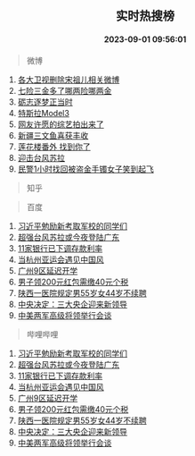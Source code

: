 <div align="center"><h2>实时热搜榜</h2><h4>2023-09-01 09:56:01</h4></div>

> 微博  

1. [各大卫视删除宋祖儿相关微博](https://s.weibo.com/weibo?q=%23%E5%90%84%E5%A4%A7%E5%8D%AB%E8%A7%86%E5%88%A0%E9%99%A4%E5%AE%8B%E7%A5%96%E5%84%BF%E7%9B%B8%E5%85%B3%E5%BE%AE%E5%8D%9A%23&t=31&band_rank=1&Refer=top)<br />
2. [七险三金多了哪两险哪两金](https://s.weibo.com/weibo?q=%23%E4%B8%83%E9%99%A9%E4%B8%89%E9%87%91%E5%A4%9A%E4%BA%86%E5%93%AA%E4%B8%A4%E9%99%A9%E5%93%AA%E4%B8%A4%E9%87%91%23&t=31&band_rank=2&Refer=top)<br />
3. [砺志逐梦正当时](https://s.weibo.com/weibo?q=%23%E7%A0%BA%E5%BF%97%E9%80%90%E6%A2%A6%E6%AD%A3%E5%BD%93%E6%97%B6%23&t=31&band_rank=3&Refer=top)<br />
4. [特斯拉Model3](https://s.weibo.com/weibo?q=%E7%89%B9%E6%96%AF%E6%8B%89Model3&t=31&band_rank=4&Refer=top)<br />
5. [网友许愿的综艺拍出来了](https://s.weibo.com/weibo?q=%23%E7%BD%91%E5%8F%8B%E8%AE%B8%E6%84%BF%E7%9A%84%E7%BB%BC%E8%89%BA%E6%8B%8D%E5%87%BA%E6%9D%A5%E4%BA%86%23&t=31&band_rank=5&Refer=top)<br />
6. [新疆三文鱼喜获丰收](https://s.weibo.com/weibo?q=%23%E6%96%B0%E7%96%86%E4%B8%89%E6%96%87%E9%B1%BC%E5%96%9C%E8%8E%B7%E4%B8%B0%E6%94%B6%23&t=31&band_rank=6&Refer=top)<br />
7. [莲花楼番外 找到你了](https://s.weibo.com/weibo?q=%E8%8E%B2%E8%8A%B1%E6%A5%BC%E7%95%AA%E5%A4%96%20%E6%89%BE%E5%88%B0%E4%BD%A0%E4%BA%86&t=31&band_rank=7&Refer=top)<br />
8. [迎击台风苏拉](https://s.weibo.com/weibo?q=%23%E8%BF%8E%E5%87%BB%E5%8F%B0%E9%A3%8E%E8%8B%8F%E6%8B%89%23&t=31&band_rank=8&Refer=top)<br />
9. [民警1小时找回被盗金手镯女子笑到起飞](https://s.weibo.com/weibo?q=%23%E6%B0%91%E8%AD%A61%E5%B0%8F%E6%97%B6%E6%89%BE%E5%9B%9E%E8%A2%AB%E7%9B%97%E9%87%91%E6%89%8B%E9%95%AF%E5%A5%B3%E5%AD%90%E7%AC%91%E5%88%B0%E8%B5%B7%E9%A3%9E%23&t=31&band_rank=9&Refer=top)<br />

> 知乎  


> 百度  

1. [习近平勉励新考取军校的同学们](https://www.baidu.com/s?wd=%E4%B9%A0%E8%BF%91%E5%B9%B3%E5%8B%89%E5%8A%B1%E6%96%B0%E8%80%83%E5%8F%96%E5%86%9B%E6%A0%A1%E7%9A%84%E5%90%8C%E5%AD%A6%E4%BB%AC&sa=fyb_news&rsv_dl=fyb_news)<br />
2. [超强台风苏拉或今夜登陆广东](https://www.baidu.com/s?wd=%E8%B6%85%E5%BC%BA%E5%8F%B0%E9%A3%8E%E8%8B%8F%E6%8B%89%E6%88%96%E4%BB%8A%E5%A4%9C%E7%99%BB%E9%99%86%E5%B9%BF%E4%B8%9C&sa=fyb_news&rsv_dl=fyb_news)<br />
3. [11家银行已下调存款利率](https://www.baidu.com/s?wd=11%E5%AE%B6%E9%93%B6%E8%A1%8C%E5%B7%B2%E4%B8%8B%E8%B0%83%E5%AD%98%E6%AC%BE%E5%88%A9%E7%8E%87&sa=fyb_news&rsv_dl=fyb_news)<br />
4. [当杭州亚运会遇见中国风](https://www.baidu.com/s?wd=%E5%BD%93%E6%9D%AD%E5%B7%9E%E4%BA%9A%E8%BF%90%E4%BC%9A%E9%81%87%E8%A7%81%E4%B8%AD%E5%9B%BD%E9%A3%8E&sa=fyb_news&rsv_dl=fyb_news)<br />
5. [广州9区延迟开学](https://www.baidu.com/s?wd=%E5%B9%BF%E5%B7%9E9%E5%8C%BA%E5%BB%B6%E8%BF%9F%E5%BC%80%E5%AD%A6&sa=fyb_news&rsv_dl=fyb_news)<br />
6. [男子领200元红包需缴40元个税](https://www.baidu.com/s?wd=%E7%94%B7%E5%AD%90%E9%A2%86200%E5%85%83%E7%BA%A2%E5%8C%85%E9%9C%80%E7%BC%B440%E5%85%83%E4%B8%AA%E7%A8%8E&sa=fyb_news&rsv_dl=fyb_news)<br />
7. [陕西一医院规定男55岁女44岁不续聘](https://www.baidu.com/s?wd=%E9%99%95%E8%A5%BF%E4%B8%80%E5%8C%BB%E9%99%A2%E8%A7%84%E5%AE%9A%E7%94%B755%E5%B2%81%E5%A5%B344%E5%B2%81%E4%B8%8D%E7%BB%AD%E8%81%98&sa=fyb_news&rsv_dl=fyb_news)<br />
8. [中央决定：三大央企迎来新领导](https://www.baidu.com/s?wd=%E4%B8%AD%E5%A4%AE%E5%86%B3%E5%AE%9A%EF%BC%9A%E4%B8%89%E5%A4%A7%E5%A4%AE%E4%BC%81%E8%BF%8E%E6%9D%A5%E6%96%B0%E9%A2%86%E5%AF%BC&sa=fyb_news&rsv_dl=fyb_news)<br />
9. [中美两军高级将领举行会谈](https://www.baidu.com/s?wd=%E4%B8%AD%E7%BE%8E%E4%B8%A4%E5%86%9B%E9%AB%98%E7%BA%A7%E5%B0%86%E9%A2%86%E4%B8%BE%E8%A1%8C%E4%BC%9A%E8%B0%88&sa=fyb_news&rsv_dl=fyb_news)<br />

> 哔哩哔哩  

1. [习近平勉励新考取军校的同学们](https://www.baidu.com/s?wd=%E4%B9%A0%E8%BF%91%E5%B9%B3%E5%8B%89%E5%8A%B1%E6%96%B0%E8%80%83%E5%8F%96%E5%86%9B%E6%A0%A1%E7%9A%84%E5%90%8C%E5%AD%A6%E4%BB%AC&sa=fyb_news&rsv_dl=fyb_news)<br />
2. [超强台风苏拉或今夜登陆广东](https://www.baidu.com/s?wd=%E8%B6%85%E5%BC%BA%E5%8F%B0%E9%A3%8E%E8%8B%8F%E6%8B%89%E6%88%96%E4%BB%8A%E5%A4%9C%E7%99%BB%E9%99%86%E5%B9%BF%E4%B8%9C&sa=fyb_news&rsv_dl=fyb_news)<br />
3. [11家银行已下调存款利率](https://www.baidu.com/s?wd=11%E5%AE%B6%E9%93%B6%E8%A1%8C%E5%B7%B2%E4%B8%8B%E8%B0%83%E5%AD%98%E6%AC%BE%E5%88%A9%E7%8E%87&sa=fyb_news&rsv_dl=fyb_news)<br />
4. [当杭州亚运会遇见中国风](https://www.baidu.com/s?wd=%E5%BD%93%E6%9D%AD%E5%B7%9E%E4%BA%9A%E8%BF%90%E4%BC%9A%E9%81%87%E8%A7%81%E4%B8%AD%E5%9B%BD%E9%A3%8E&sa=fyb_news&rsv_dl=fyb_news)<br />
5. [广州9区延迟开学](https://www.baidu.com/s?wd=%E5%B9%BF%E5%B7%9E9%E5%8C%BA%E5%BB%B6%E8%BF%9F%E5%BC%80%E5%AD%A6&sa=fyb_news&rsv_dl=fyb_news)<br />
6. [男子领200元红包需缴40元个税](https://www.baidu.com/s?wd=%E7%94%B7%E5%AD%90%E9%A2%86200%E5%85%83%E7%BA%A2%E5%8C%85%E9%9C%80%E7%BC%B440%E5%85%83%E4%B8%AA%E7%A8%8E&sa=fyb_news&rsv_dl=fyb_news)<br />
7. [陕西一医院规定男55岁女44岁不续聘](https://www.baidu.com/s?wd=%E9%99%95%E8%A5%BF%E4%B8%80%E5%8C%BB%E9%99%A2%E8%A7%84%E5%AE%9A%E7%94%B755%E5%B2%81%E5%A5%B344%E5%B2%81%E4%B8%8D%E7%BB%AD%E8%81%98&sa=fyb_news&rsv_dl=fyb_news)<br />
8. [中央决定：三大央企迎来新领导](https://www.baidu.com/s?wd=%E4%B8%AD%E5%A4%AE%E5%86%B3%E5%AE%9A%EF%BC%9A%E4%B8%89%E5%A4%A7%E5%A4%AE%E4%BC%81%E8%BF%8E%E6%9D%A5%E6%96%B0%E9%A2%86%E5%AF%BC&sa=fyb_news&rsv_dl=fyb_news)<br />
9. [中美两军高级将领举行会谈](https://www.baidu.com/s?wd=%E4%B8%AD%E7%BE%8E%E4%B8%A4%E5%86%9B%E9%AB%98%E7%BA%A7%E5%B0%86%E9%A2%86%E4%B8%BE%E8%A1%8C%E4%BC%9A%E8%B0%88&sa=fyb_news&rsv_dl=fyb_news)<br />
